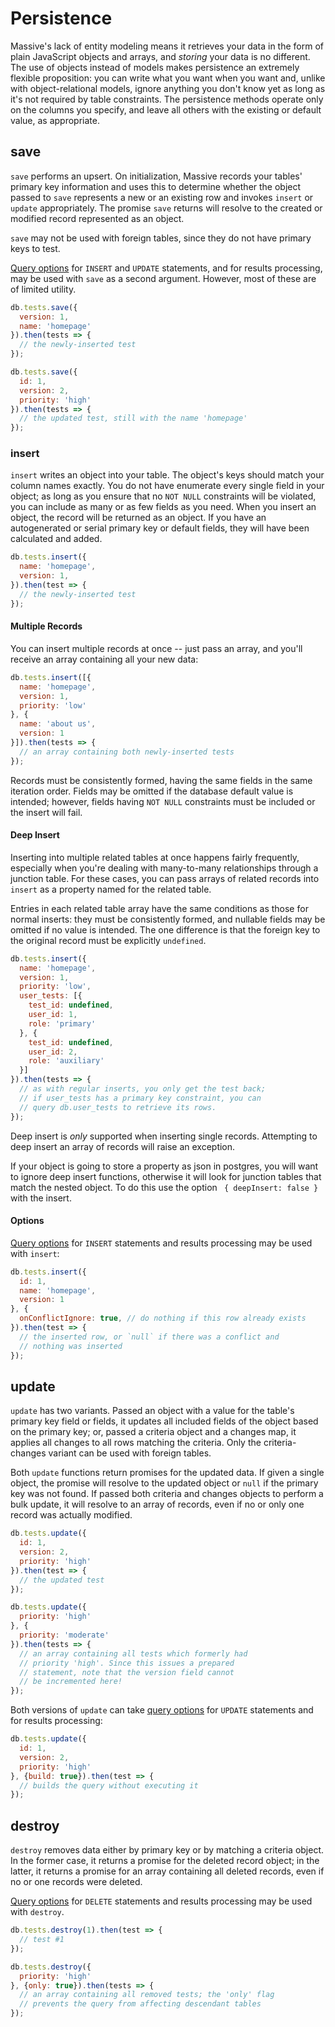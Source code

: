 # Persistence

Massive's lack of entity modeling means it retrieves your data in the form of plain JavaScript objects and arrays, and _storing_ your data is no different. The use of objects instead of models makes persistence an extremely flexible proposition: you can write what you want when you want and, unlike with object-relational models, ignore anything you don't know yet as long as it's not required by table constraints. The persistence methods operate only on the columns you specify, and leave all others with the existing or default value, as appropriate.

## save

`save` performs an upsert. On initialization, Massive records your tables' primary key information and uses this to determine whether the object passed to `save` represents a new or an existing row and invokes `insert` or `update` appropriately. The promise `save` returns will resolve to the created or modified record represented as an object.

`save` may not be used with foreign tables, since they do not have primary keys to test.

[Query options](/options) for `INSERT` and `UPDATE` statements, and for results processing, may be used with `save` as a second argument. However, most of these are of limited utility.

```javascript
db.tests.save({
  version: 1,
  name: 'homepage'
}).then(tests => {
  // the newly-inserted test
});

db.tests.save({
  id: 1,
  version: 2,
  priority: 'high'
}).then(tests => {
  // the updated test, still with the name 'homepage'
});
```

### insert

`insert` writes an object into your table. The object's keys should match your column names exactly. You do not have enumerate every single field in your object; as long as you ensure that no `NOT NULL` constraints will be violated, you can include as many or as few fields as you need. When you insert an object, the record will be returned as an object. If you have an autogenerated or serial primary key or default fields, they will have been calculated and added.

```javascript
db.tests.insert({
  name: 'homepage',
  version: 1,
}).then(test => {
  // the newly-inserted test
});
```

#### Multiple Records

You can insert multiple records at once -- just pass an array, and you'll receive an array containing all your new data:

```javascript
db.tests.insert([{
  name: 'homepage',
  version: 1,
  priority: 'low'
}, {
  name: 'about us',
  version: 1
}]).then(tests => {
  // an array containing both newly-inserted tests
});
```

Records must be consistently formed, having the same fields in the same iteration order. Fields may be omitted if the database default value is intended; however, fields having `NOT NULL` constraints must be included or the insert will fail.

#### Deep Insert

Inserting into multiple related tables at once happens fairly frequently, especially when you're dealing with many-to-many relationships through a junction table. For these cases, you can pass arrays of related records into `insert` as a property named for the related table.

Entries in each related table array have the same conditions as those for normal inserts: they must be consistently formed, and nullable fields may be omitted if no value is intended. The one difference is that the foreign key to the original record must be explicitly `undefined`.

```javascript
db.tests.insert({
  name: 'homepage',
  version: 1,
  priority: 'low',
  user_tests: [{
    test_id: undefined,
    user_id: 1,
    role: 'primary'
  }, {
    test_id: undefined,
    user_id: 2,
    role: 'auxiliary'
  }]
}).then(tests => {
  // as with regular inserts, you only get the test back;
  // if user_tests has a primary key constraint, you can
  // query db.user_tests to retrieve its rows.
});
```

Deep insert is _only_ supported when inserting single records. Attempting to deep insert an array of records will raise an exception.

If your object is going to store a property as json in postgres, you will want to ignore deep insert functions, otherwise it will look for junction tables that match the nested object. To do this use the option ` { deepInsert: false }` with the insert. 

#### Options

[Query options](/options) for `INSERT` statements and results processing may be used with `insert`:

```javascript
db.tests.insert({
  id: 1,
  name: 'homepage',
  version: 1
}, {
  onConflictIgnore: true, // do nothing if this row already exists
}).then(test => {
  // the inserted row, or `null` if there was a conflict and
  // nothing was inserted
});
```

## update

`update` has two variants. Passed an object with a value for the table's primary key field or fields, it updates all included fields of the object based on the primary key; or, passed a criteria object and a changes map, it applies all changes to all rows matching the criteria. Only the criteria-changes variant can be used with foreign tables.

Both `update` functions return promises for the updated data. If given a single object, the promise will resolve to the updated object or `null` if the primary key was not found. If passed both criteria and changes objects to perform a bulk update, it will resolve to an array of records, even if no or only one record was actually modified.

```javascript
db.tests.update({
  id: 1,
  version: 2,
  priority: 'high'
}).then(test => {
  // the updated test
});

db.tests.update({
  priority: 'high'
}, {
  priority: 'moderate'
}).then(tests => {
  // an array containing all tests which formerly had
  // priority 'high'. Since this issues a prepared
  // statement, note that the version field cannot
  // be incremented here!
});
```

Both versions of `update` can take [query options](/options) for `UPDATE` statements and for results processing:

```javascript
db.tests.update({
  id: 1,
  version: 2,
  priority: 'high'
}, {build: true}).then(test => {
  // builds the query without executing it
});
```

## destroy

`destroy` removes data either by primary key or by matching a criteria object. In the former case, it returns a promise for the deleted record object; in the latter, it returns a promise for an array containing all deleted records, even if no or one records were deleted.

[Query options](/options) for `DELETE` statements and results processing may be used with `destroy`.

```javascript
db.tests.destroy(1).then(test => {
  // test #1
});

db.tests.destroy({
  priority: 'high'
}, {only: true}).then(tests => {
  // an array containing all removed tests; the 'only' flag
  // prevents the query from affecting descendant tables
});
```
